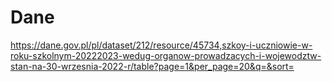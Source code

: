 # Dane
https://dane.gov.pl/pl/dataset/212/resource/45734,szkoy-i-uczniowie-w-roku-szkolnym-20222023-wedug-organow-prowadzacych-i-wojewodztw-stan-na-30-wrzesnia-2022-r/table?page=1&per_page=20&q=&sort=